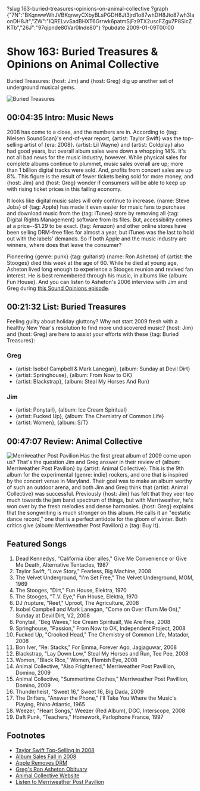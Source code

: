 ?slug 163-buried-treasures-opinions-on-animal-collective
?graph {"7N":"BKqnwwWhJVBKqnwyCXbyBLsPGDH8Jt3jrd1o87whDH8Jto87wh3IaonDH8Jt","ZW":"IQRELvvSadBHXT6Grrwk6patmSjFz9TX2uscFZgu7P8SicZKTb","26J":"97qipnde80Var0Inde80"}
?pubdate 2009-01-09T00:00
# Show 163: Buried Treasures & Opinions on Animal Collective
Buried Treasures: {host: Jim} and {host: Greg} dig up another set of underground musical gems.

![Buried Treasures](https://static.soundopinions.org/images/buriedtreasures/mapcoins.jpg)

## 00:04:35 Intro: Music News
2008 has come to a close, and the numbers are in. According to {tag: Nielsen SoundScan}'s end-of-year report, {artist: Taylor Swift} was the top-selling artist of {era: 2008}. {artist: Lil Wayne} and {artist: Coldplay} also had good years, but overall album sales were down a whopping 14%. It's not all bad news for the music industry, however. While physical sales for complete albums continue to plummet, music sales overall are up; more than 1 billion digital tracks were sold. And, profits from concert sales are up 8%. This figure is the result of fewer tickets being sold for more money, and {host: Jim} and {host: Greg} wonder if consumers will be able to keep up with rising ticket prices in this failing economy.

It looks like digital music sales will only continue to increase. {name: Steve Jobs} of {tag: Apple} has made it even easier for music fans to purchase and download music from the {tag: iTunes} store by removing all {tag: Digital Rights Management} software from its files. But, accessibility comes at a price--$1.29 to be exact. {tag: Amazon} and other online stores have been selling DRM-free files for almost a year, but iTunes was the last to hold out with the labels' demands. So if both Apple and the music industry are winners, where does that leave the consumer?

Pioneering {genre: punk} {tag: guitarist} {name: Ron Asheton} of {artist: the Stooges} died this week at the age of 60. While he died at young age, Asheton lived long enough to experience a Stooges reunion and revived fan interest. He is best remembered through his music, in albums like {album: Fun House}. And you can listen to Asheton's 2006 interview with Jim and Greg during [this Sound Opinions episode](/show/66). 

## 00:21:32 List: Buried Treasures
Feeling guilty about holiday gluttony? Why not start 2009 fresh with a healthy New Year's resolution to find more undiscovered music? {host: Jim} and {host: Greg} are here to assist your efforts with these {tag: Buried Treasures}:

### Greg 
- {artist: Isobel Campbell & Mark Lanegan}, {album: Sunday at Devil Dirt}
- {artist: Springhouse}, {album: From Now to OK}
- {artist: Blackstrap}, {album: Steal My Horses And Run}

### Jim 
- {artist: Ponytail}, {album: Ice Cream Spiritual}
- {artist: Fucked Up}, {album: The Chemistry of Common Life}
- {artist: Women}, {album: S/T}

## 00:47:07 Review: Animal Collective
![Merriweather Post Pavilion](https://static.soundopinions.org/assets/163/26J0.jpg)
Has the first great album of 2009 come upon us? That's the question Jim and Greg answer in their review of {album: Merriweather Post Pavilion} by {artist: Animal Collective}. This is the 9th album for the experimental {genre: indie} rockers, and one that is inspired by the concert venue in Maryland. Their goal was to make an album worthy of such an outdoor arena, and both Jim and Greg think that {artist: Animal Collective} was successful. Previously {host: Jim} has felt that they veer too much towards the jam band spectrum of things, but with Merriweather, he's won over by the fresh melodies and dense harmonies. {host: Greg} explains that the songwriting is much stronger on this album. He calls it an "ecstatic dance record," one that is a perfect antidote for the gloom of winter. Both critics give {album: Merriweather Post Pavilion} a {tag: Buy It}.

## Featured Songs
1. Dead Kennedys, "California über alles," Give Me Convenience or Give Me Death, Alternative Tentacles, 1987
2. Taylor Swift, "Love Story," Fearless, Big Machine, 2008
3. The Velvet Underground, "I'm Set Free," The Velvet Underground, MGM, 1969
4. The Stooges, "Dirt," Fun House, Elektra, 1970
5. The Stooges, "T.V. Eye," Fun House, Elektra, 1970
6. DJ /rupture, "Reef," Uproot, The Agriculture, 2008
7. Isobel Campbell and Mark Lanegan, "Come on Over (Turn Me On)," Sunday at Devil Dirt, V2, 2008
8. Ponytail, "Beg Waves," Ice Cream Spiritual!, We Are Free, 2008
9. Springhouse, "Passion," From Now to OK, Independent Project, 2008
10. Fucked Up, "Crooked Head," The Chemistry of Common Life, Matador, 2008
11. Bon Iver, "Re: Stacks," For Emma, Forever Ago, Jagjaguwar, 2008
12. Blackstrap, "Lay Down Low," Steal My Horses and Run, Tee Pee, 2008
13. Women, "Black Rice," Women, Flemish Eye, 2008
14. Animal Collective, "Also Frightened," Merriweather Post Pavillion, Domino, 2009
15. Animal Collective, "Summertime Clothes," Merriweather Post Pavillion, Domino, 2009
16. Thunderheist, "Sweet 16," Sweet 16, Big Dada, 2009
17. The Drifters, "Answer the Phone," I'll Take You Where the Music's Playing, Rhino Atlantic, 1965
18. Weezer, "Heart Songs," Weezer (Red Album), DGC, Interscope, 2008
19. Daft Punk, "Teachers," Homework, Parlophone France, 1997

## Footnotes 
- [Taylor Swift Top-Selling in 2008](http://www.cmt.com/news/country-music/1602002/taylor-swift-was-americas-best-selling-album-artist-of-2008.jhtml)
- [Album Sales Fall in 2008](http://www.nytimes.com/2009/01/01/arts/music/01indu.html)
- [Apple Removes DRM](http://www.brighthand.com/default.asp?newsID=14773)
- [Greg's Ron Asheton Obituary](http://www.popmatters.com/article/68854-ron-asheton-the-godfather-of-punk-guitar/)
- [Animal Collective Website](http://myanimalhome.net/)
- [Listen to Merriweather Post Pavilion](http://www.last.fm/music/Animal+Collective/Merriweather+Post+Pavilion)

